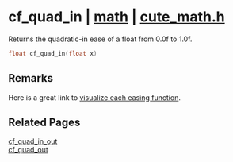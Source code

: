 # cf_quad_in | [math](https://github.com/RandyGaul/cute_framework/blob/master/docs/math_readme.md) | [cute_math.h](https://github.com/RandyGaul/cute_framework/blob/master/include/cute_math.h)

Returns the quadratic-in ease of a float from 0.0f to 1.0f.

```cpp
float cf_quad_in(float x)
```

## Remarks

Here is a great link to [visualize each easing function](https://easings.net/).

## Related Pages

[cf_quad_in_out](https://github.com/RandyGaul/cute_framework/blob/master/docs/math/cf_quad_in_out.md)  
[cf_quad_out](https://github.com/RandyGaul/cute_framework/blob/master/docs/math/cf_quad_out.md)  
